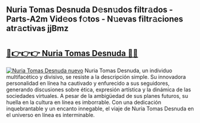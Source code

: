 ## Nuria Tomas Desnuda D𝚎sn𝚞dos filtr𝚊dos - Parts-A2m Vid𝚎os f𝚘tos - N𝚞evas filtr𝚊ciones atr𝚊ctivas jjBmz

# <h2><a href="http://mb8d6le.tromn.icu/?c=Nuria+Tomas+Desnuda">🔗👉👉👉 Nuria Tomas Desnuda 🔗🔗</a></h2>

[![Nuria Tomas Desnuda nuevo](https://i.imgur.com/pEAQMta.gif)](http://mb8d6le.tromn.icu/?c=Nuria+Tomas+Desnuda)
Nuria Tomas Desnuda, un individuo multifacético y divisivo, se resiste a la descripción simple. Su innovadora personalidad en línea ha cautivado y enfurecido a sus seguidores, generando discusiones sobre ética, expresión artística y la dinámica de las sociedades virtuales. A pesar de la ambigüedad de sus planes futuros, su huella en la cultura en línea es imborrable. Con una dedicación inquebrantable y un encanto innegable, el viaje de Nuria Tomas Desnuda en el universo en línea es interminable.

